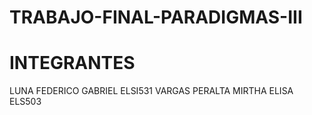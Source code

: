 # TRABAJO-FINAL-PARADIGMAS-III
# INTEGRANTES 
LUNA FEDERICO GABRIEL ELSI531
VARGAS PERALTA MIRTHA ELISA ELS503
